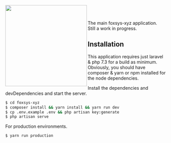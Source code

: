 <img align="left" src="https://github.com/foxsys-xyz/foxsys-xyz/blob/master/public/img/foxsys-xyz%20%5BText%5D%20%5BLight%20Back%5D.png" width="256" /><br/>

<br/>The main foxsys-xyz application. Still a work in progress.

## Installation

This application requires just laravel & php 7.3 for a build as minimum. Obviously, you should have composer & yarn or npm installed for the node dependencies.

Install the dependencies and devDependencies and start the server.

```sh
$ cd foxsys-xyz
$ composer install && yarn install && yarn run dev
$ cp .env.example .env && php artisan key:generate
$ php artisan serve
```

For production environments.

```sh
$ yarn run production
```
